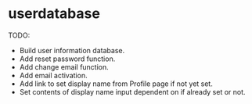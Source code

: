 # userdatabase

TODO:

- Build user information database.
- Add reset password function.
- Add change email function.
- Add email activation.
- Add link to set display name from Profile page if not yet set.
- Set contents of display name input dependent on if already set or not.
